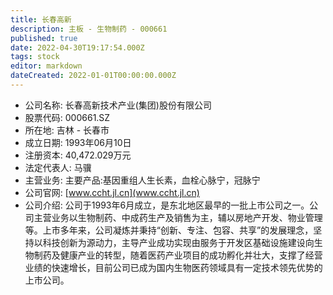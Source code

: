 ```yaml
---
title: 长春高新
description: 主板 - 生物制药 - 000661
published: true
date: 2022-04-30T19:17:54.000Z
tags: stock
editor: markdown
dateCreated: 2022-01-01T00:00:00.000Z
---
```


- 公司名称: 长春高新技术产业(集团)股份有限公司
- 股票代码: 000661.SZ
- 所在地: 吉林 - 长春市
- 成立日期: 1993年06月10日
- 注册资本: 40,472.029万元
- 法定代表人: 马骥
- 主营业务: 主要产品:基因重组人生长素，血栓心脉宁，冠脉宁
- 公司官网: [www.ccht.jl.cn](www.ccht.jl.cn)
- 公司介绍: 公司于1993年6月成立，是东北地区最早的一批上市公司之一。公司主营业务以生物制药、中成药生产及销售为主，辅以房地产开发、物业管理等。上市多年来，公司凝炼并秉持“创新、专注、包容、共享”的发展理念，坚持以科技创新为源动力，主导产业成功实现由服务于开发区基础设施建设向生物制药及健康产业的转型，随着医药产业项目的成功孵化并壮大，支撑了经营业绩的快速增长，目前公司已成为国内生物医药领域具有一定技术领先优势的上市公司。


